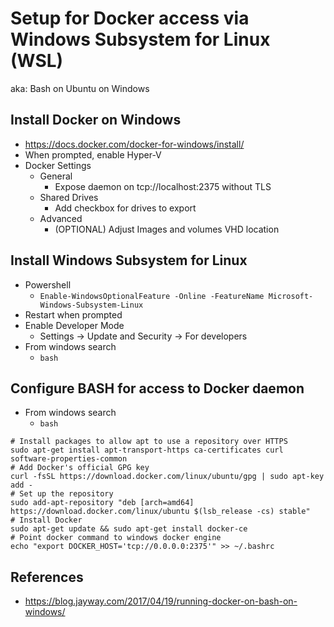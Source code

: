 # Setup for Docker access via Windows Subsystem for Linux (WSL)
aka: Bash on Ubuntu on Windows

## Install Docker on Windows
* https://docs.docker.com/docker-for-windows/install/
* When prompted, enable Hyper-V
* Docker Settings
  * General
    * Expose daemon on tcp://localhost:2375 without TLS
  * Shared Drives
    * Add checkbox for drives to export
  * Advanced
    * (OPTIONAL) Adjust Images and volumes VHD location

## Install Windows Subsystem for Linux
* Powershell
  * `Enable-WindowsOptionalFeature -Online -FeatureName Microsoft-Windows-Subsystem-Linux`
* Restart when prompted
* Enable Developer Mode
  * Settings -> Update and Security -> For developers
* From windows search
  * `bash`

## Configure BASH for access to Docker daemon
* From windows search
  * `bash`
```
# Install packages to allow apt to use a repository over HTTPS
sudo apt-get install apt-transport-https ca-certificates curl software-properties-common
# Add Docker's official GPG key
curl -fsSL https://download.docker.com/linux/ubuntu/gpg | sudo apt-key add -
# Set up the repository
sudo add-apt-repository "deb [arch=amd64] https://download.docker.com/linux/ubuntu $(lsb_release -cs) stable"
# Install Docker
sudo apt-get update && sudo apt-get install docker-ce
# Point docker command to windows docker engine
echo "export DOCKER_HOST='tcp://0.0.0.0:2375'" >> ~/.bashrc
```

## References
* https://blog.jayway.com/2017/04/19/running-docker-on-bash-on-windows/
